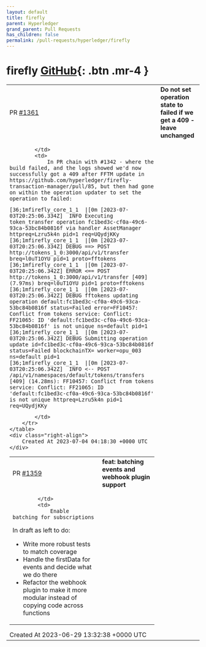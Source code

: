 ```yaml
---
layout: default
title: firefly
parent: Hyperledger
grand_parent: Pull Requests
has_children: false
permalink: /pull-requests/hyperledger/firefly
---
```


# firefly <span class="fs-3 right-align">[GitHub](https://github.com/hyperledger/firefly){: .btn .mr-4 }</span>


<div>
    <table>
        <tr>
            <td>
                PR <a href="https://github.com/hyperledger/firefly/pull/1361" class=".btn">#1361</a>
            </td>
            <td>
                <b>
                    Do not set operation state to failed if we get a 409 - leave unchanged
                </b>
            </td>
        </tr>
        <tr>
            <td>
                
            </td>
            <td>
                In PR chain with #1342 - where the build failed, and the logs showed we'd now successfully got a 409 after FFTM update in https://github.com/hyperledger/firefly-transaction-manager/pull/85, but then had gone on within the operation updater to set the operation to failed:

```
[36;1mfirefly_core_1_1  |[0m [2023-07-03T20:25:06.334Z]  INFO Executing token_transfer operation fc1bed3c-cf0a-49c6-93ca-53bc84b0816f via handler AssetManager httpreq=Lzru5k4n pid=1 req=UQydjKKy
[36;1mfirefly_core_1_1  |[0m [2023-07-03T20:25:06.334Z] DEBUG ==> POST http://tokens_1_0:3000/api/v1/transfer breq=l0uT1OYU pid=1 proto=fftokens
[36;1mfirefly_core_1_1  |[0m [2023-07-03T20:25:06.342Z] ERROR <== POST http://tokens_1_0:3000/api/v1/transfer [409] (7.97ms) breq=l0uT1OYU pid=1 proto=fftokens
[36;1mfirefly_core_1_1  |[0m [2023-07-03T20:25:06.342Z] DEBUG fftokens updating operation default:fc1bed3c-cf0a-49c6-93ca-53bc84b0816f status=Failed error=FF10457: Conflict from tokens service: Conflict: FF21065: ID 'default:fc1bed3c-cf0a-49c6-93ca-53bc84b0816f' is not unique ns=default pid=1
[36;1mfirefly_core_1_1  |[0m [2023-07-03T20:25:06.342Z] DEBUG Submitting operation update id=fc1bed3c-cf0a-49c6-93ca-53bc84b0816f status=Failed blockchainTX= worker=opu_003 ns=default pid=1
[36;1mfirefly_core_1_1  |[0m [2023-07-03T20:25:06.342Z]  INFO <-- POST /api/v1/namespaces/default/tokens/transfers [409] (14.28ms): FF10457: Conflict from tokens service: Conflict: FF21065: ID 'default:fc1bed3c-cf0a-49c6-93ca-53bc84b0816f' is not unique httpreq=Lzru5k4n pid=1 req=UQydjKKy
```
            </td>
        </tr>
    </table>
    <div class="right-align">
        Created At 2023-07-04 04:18:30 +0000 UTC
    </div>
</div>

<div>
    <table>
        <tr>
            <td>
                PR <a href="https://github.com/hyperledger/firefly/pull/1359" class=".btn">#1359</a>
            </td>
            <td>
                <b>
                    feat: batching events and webhook plugin support
                </b>
            </td>
        </tr>
        <tr>
            <td>
                
            </td>
            <td>
                Enable batching for subscriptions


In draft as left to do:
- Write more robust tests to match coverage
- Handle the firstData for events and decide what we do there
- Refactor the webhook plugin to make it more modular instead of copying code across functions
            </td>
        </tr>
    </table>
    <div class="right-align">
        Created At 2023-06-29 13:32:38 +0000 UTC
    </div>
</div>

